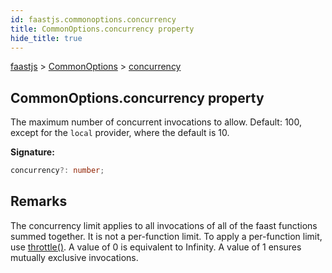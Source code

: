 ```yaml
---
id: faastjs.commonoptions.concurrency
title: CommonOptions.concurrency property
hide_title: true
---
```

[faastjs](./faastjs.md) &gt; [CommonOptions](./faastjs.commonoptions.md) &gt; [concurrency](./faastjs.commonoptions.concurrency.md)

## CommonOptions.concurrency property

The maximum number of concurrent invocations to allow. Default: 100, except for the `local` provider, where the default is 10.

<b>Signature:</b>

```typescript
concurrency?: number;
```

## Remarks

The concurrency limit applies to all invocations of all of the faast functions summed together. It is not a per-function limit. To apply a per-function limit, use [throttle()](./faastjs.throttle.md)<!-- -->. A value of 0 is equivalent to Infinity. A value of 1 ensures mutually exclusive invocations.
